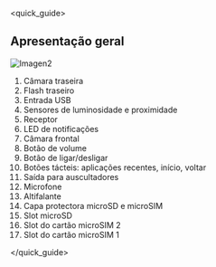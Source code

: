 <quick_guide>
## Apresentação geral

![Imagen2](http://static.energysistem.com/images/manuals/42509/55f2a6146e151.jpg)

1.  Câmara traseira
2.  Flash traseiro
3.  Entrada USB
4.  Sensores de luminosidade e proximidade
5.  Receptor
6.  LED de notificações
7.  Câmara frontal
8.  Botão de volume
9.  Botão de ligar/desligar
10. Botões tácteis: aplicações recentes, início, voltar
11.	Saída para auscultadores
12.	Microfone
13.	Altifalante
14.	Capa protectora microSD e microSIM
15.	Slot microSD 
16.	Slot do cartão microSIM 2 
17.	Slot do cartão microSIM 1

</quick_guide>
